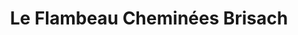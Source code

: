 ---
title: "Le Flambeau Cheminées Brisach"
url: /la-valette-du-var/le-flambeau-cheminees-brisach/
shop: cheminée
---